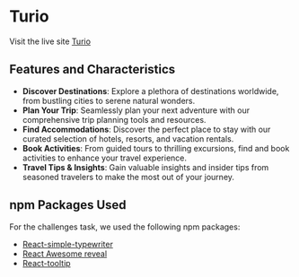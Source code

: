 # Turio

Visit the live site [Turio](https://master-tourist-59394.web.app)

## Features and Characteristics

- **Discover Destinations**: Explore a plethora of destinations worldwide, from bustling cities to serene natural wonders.
- **Plan Your Trip**: Seamlessly plan your next adventure with our comprehensive trip planning tools and resources.
- **Find Accommodations**: Discover the perfect place to stay with our curated selection of hotels, resorts, and vacation rentals.
- **Book Activities**: From guided tours to thrilling excursions, find and book activities to enhance your travel experience.
- **Travel Tips & Insights**: Gain valuable insights and insider tips from seasoned travelers to make the most out of your journey.

## npm Packages Used

For the challenges task, we used the following npm packages:

- [React-simple-typewriter](https://react-simple-typewriter.vercel.app/?path=/story/introduction--page)
- [React Awesome reveal](https://react-awesome-reveal.morello.dev/)
- [React-tooltip](https://react-tooltip.com/)
